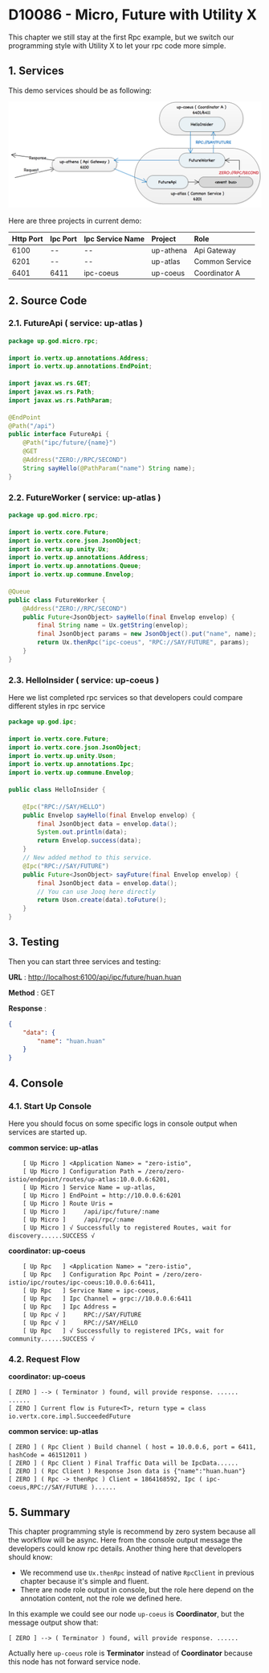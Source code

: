 # D10086 - Micro, Future with Utility X

This chapter we still stay at the first Rpc example, but we switch our programming style with Utility X to let your rpc code more simple.

## 1. Services

This demo services should be as following:

![](/doc/image/d10086-1.png)

Here are three projects in current demo:

| Http Port | Ipc Port | Ipc Service Name | Project | Role |
| :--- | :--- | :--- | :--- | :--- |
| 6100 | -- | -- | up-athena | Api Gateway |
| 6201 | -- | -- | up-atlas | Common Service |
| 6401 | 6411 | ipc-coeus | up-coeus | Coordinator A |

## 2. Source Code

### 2.1. FutureApi \( service: up-atlas \)

```java
package up.god.micro.rpc;

import io.vertx.up.annotations.Address;
import io.vertx.up.annotations.EndPoint;

import javax.ws.rs.GET;
import javax.ws.rs.Path;
import javax.ws.rs.PathParam;

@EndPoint
@Path("/api")
public interface FutureApi {
    @Path("ipc/future/{name}")
    @GET
    @Address("ZERO://RPC/SECOND")
    String sayHello(@PathParam("name") String name);
}
```

### 2.2. FutureWorker \( service: up-atlas \)

```java
package up.god.micro.rpc;

import io.vertx.core.Future;
import io.vertx.core.json.JsonObject;
import io.vertx.up.unity.Ux;
import io.vertx.up.annotations.Address;
import io.vertx.up.annotations.Queue;
import io.vertx.up.commune.Envelop;

@Queue
public class FutureWorker {
    @Address("ZERO://RPC/SECOND")
    public Future<JsonObject> sayHello(final Envelop envelop) {
        final String name = Ux.getString(envelop);
        final JsonObject params = new JsonObject().put("name", name);
        return Ux.thenRpc("ipc-coeus", "RPC://SAY/FUTURE", params);
    }
}
```

### 2.3. HelloInsider \( service: up-coeus \)

Here we list completed rpc services so that developers could compare different styles in rpc service

```java
package up.god.ipc;

import io.vertx.core.Future;
import io.vertx.core.json.JsonObject;
import io.vertx.up.unity.Uson;
import io.vertx.up.annotations.Ipc;
import io.vertx.up.commune.Envelop;

public class HelloInsider {

    @Ipc("RPC://SAY/HELLO")
    public Envelop sayHello(final Envelop envelop) {
        final JsonObject data = envelop.data();
        System.out.println(data);
        return Envelop.success(data);
    }
    // New added method to this service.
    @Ipc("RPC://SAY/FUTURE")
    public Future<JsonObject> sayFuture(final Envelop envelop) {
        final JsonObject data = envelop.data();
        // You can use Jooq here directly 
        return Uson.create(data).toFuture();
    }
}
```

## 3. Testing

Then you can start three services and testing:

**URL** : [http://localhost:6100/api/ipc/future/huan.huan](http://localhost:6100/api/future/huan.huan)

**Method** : GET

**Response** :

```json
{
    "data": {
        "name": "huan.huan"
    }
}
```

## 4. Console

### 4.1. Start Up Console

Here you should focus on some specific logs in console output when services are started up.

**common service: up-atlas**

```shell
    [ Up Micro ] <Application Name> = "zero-istio",
    [ Up Micro ] Configuration Path = /zero/zero-istio/endpoint/routes/up-atlas:10.0.0.6:6201, 
    [ Up Micro ] Service Name = up-atlas,
    [ Up Micro ] EndPoint = http://10.0.0.6:6201
    [ Up Micro ] Route Uris = 
    [ Up Micro ]     /api/ipc/future/:name
    [ Up Micro ]     /api/rpc/:name
    [ Up Micro ] √ Successfully to registered Routes, wait for discovery......SUCCESS √
```

**coordinator: up-coeus**

```shell
    [ Up Rpc   ] <Application Name> = "zero-istio",
    [ Up Rpc   ] Configuration Rpc Point = /zero/zero-istio/ipc/routes/ipc-coeus:10.0.0.6:6411, 
    [ Up Rpc   ] Service Name = ipc-coeus,
    [ Up Rpc   ] Ipc Channel = grpc://10.0.0.6:6411
    [ Up Rpc   ] Ipc Address = 
    [ Up Rpc √ ]     RPC://SAY/FUTURE
    [ Up Rpc √ ]     RPC://SAY/HELLO
    [ Up Rpc   ] √ Successfully to registered IPCs, wait for community......SUCCESS √
```

### 4.2. Request Flow

**coordinator: up-coeus**

```shell
[ ZERO ] --> ( Terminator ) found, will provide response. ......
......
[ ZERO ] Current flow is Future<T>, return type = class io.vertx.core.impl.SucceededFuture
```

**common service: up-atlas**

```shell
[ ZERO ] ( Rpc Client ) Build channel ( host = 10.0.0.6, port = 6411, hashCode = 461512011 )
[ ZERO ] ( Rpc Client ) Final Traffic Data will be IpcData......
[ ZERO ] ( Rpc Client ) Response Json data is {"name":"huan.huan"}
[ ZERO ] ( Rpc -> thenRpc ) Client = 1864168592, Ipc ( ipc-coeus,RPC://SAY/FUTURE )......
```

## 5. Summary

This chapter programming style is recommend by zero system because all the workflow will be async. Here from the console output message the developers could know rpc details. Another thing here that developers should know:

* We recommend use `Ux.thenRpc` instead of native `RpcClient` in previous chapter because it's simple and fluent.
* There are node role output in console, but the role here depend on the annotation content, not the role we defined here.

In this example we could see our node `up-coeus` is **Coordinator**, but the message output show that:

```shell
[ ZERO ] --> ( Terminator ) found, will provide response. ......
```

Actually here `up-coeus` role is **Terminator** instead of **Coordinator** because this node has not forward service node.

